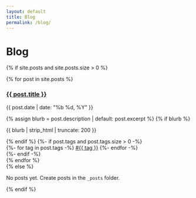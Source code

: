 ```yaml
---
layout: default
title: Blog
permalink: /blog/
---
```


# Blog

{% if site.posts and site.posts.size > 0 %}
<div class="grid">
  {% for post in site.posts %}
    <div class="card">
      <h3><a href="{{ post.url | relative_url }}">{{ post.title }}</a></h3>
      <p class="muted">{{ post.date | date: "%b %d, %Y" }}</p>
      {% assign blurb = post.description | default: post.excerpt %}
      {% if blurb %}<p>{{ blurb | strip_html | truncate: 200 }}</p>{% endif %}
      {%- if post.tags and post.tags.size > 0 -%}
        <div class="meta">
          {%- for tag in post.tags -%}
            <a class="chip" href="{{ '/tags/' | append: tag | slugify | append: '/' | relative_url }}">#{{ tag }}</a>
          {%- endfor -%}
        </div>
      {%- endif -%}
    </div>
  {% endfor %}
</div>
{% else %}
<p class="muted">No posts yet. Create posts in the <code>_posts</code> folder.</p>
{% endif %}
